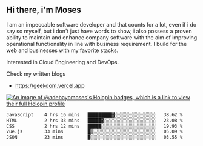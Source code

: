 ## Hi there, i'm Moses

I am an impeccable software developer and that counts for a lot, even if i do say so myself, but i don't just have words to show, i also possess a proven ability to maintain and enhance company software with the aim of improving operational functionality in line with business requirement. I build for the web and businesses with my favorite stacks.

Interested in Cloud Engineering and DevOps.

Check my written blogs
- https://geekdom.vercel.app

[![An image of @adebayomoses's Holopin badges, which is a link to view their full Holopin profile](https://holopin.me/adebayomoses)](https://holopin.io/@adebayomoses)

<!--START_SECTION:waka-->

```txt
JavaScript    4 hrs 16 mins   █████████▓░░░░░░░░░░░░░░░   38.62 %
HTML          2 hrs 33 mins   █████▓░░░░░░░░░░░░░░░░░░░   23.08 %
CSS           2 hrs 12 mins   █████░░░░░░░░░░░░░░░░░░░░   19.93 %
Vue.js        33 mins         █▒░░░░░░░░░░░░░░░░░░░░░░░   05.09 %
JSON          23 mins         █░░░░░░░░░░░░░░░░░░░░░░░░   03.55 %
```

<!--END_SECTION:waka-->
